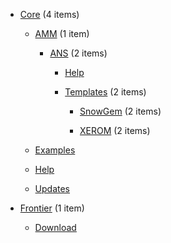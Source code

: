 - [Core](/docs/Core/README.md) <span class="sidebar-item-count">(4 items)</span>

  - [AMM](/docs/Core/AMM/README.md) <span class="sidebar-item-count">(1 item)</span>

    - [ANS](/docs/Core/AMM/ANS/README.md) <span class="sidebar-item-count">(2 items)</span>

      - [Help](/docs/Core/AMM/ANS/Help.md) 

      - [Templates](/docs/Core/AMM/ANS/Templates/README.md) <span class="sidebar-item-count">(2 items)</span>

        - [SnowGem](/docs/Core/AMM/ANS/Templates/SnowGem/README.md) <span class="sidebar-item-count">(2 items)</span>

        - [XEROM](/docs/Core/AMM/ANS/Templates/XEROM/README.md) <span class="sidebar-item-count">(2 items)</span>

  - [Examples](/docs/Core/Examples.md) 

  - [Help](/docs/Core/Help.md) 

  - [Updates](/docs/Core/Updates.md) 

- [Frontier](/docs/Frontier/README.md) <span class="sidebar-item-count">(1 item)</span>

  - [Download](/docs/Frontier/Download.md) 

